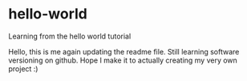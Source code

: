 # hello-world
Learning from the hello world tutorial

Hello, this is me again updating the readme file. Still learning software versioning on github.
Hope I make it to actually creating my very own project :)
